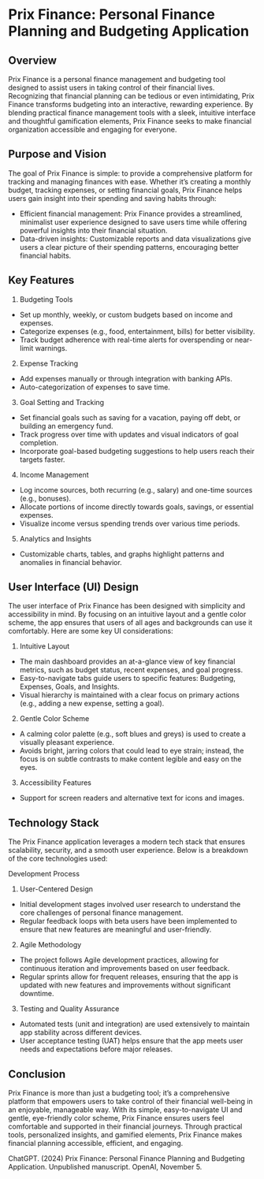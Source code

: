 # Prix Finance: Personal Finance Planning and Budgeting Application

## Overview
Prix Finance is a personal finance management and budgeting tool designed to assist users in taking control of their financial lives. Recognizing that financial planning can be tedious or even intimidating, Prix Finance transforms budgeting into an interactive, rewarding experience. By blending practical finance management tools with a sleek, intuitive interface and thoughtful gamification elements, Prix Finance seeks to make financial organization accessible and engaging for everyone.

## Purpose and Vision
The goal of Prix Finance is simple: to provide a comprehensive platform for tracking and managing finances with ease. Whether it’s creating a monthly budget, tracking expenses, or setting financial goals, Prix Finance helps users gain insight into their spending and saving habits through:

- Efficient financial management: Prix Finance provides a streamlined, minimalist user experience designed to save users time while offering powerful insights into their financial situation.
- Data-driven insights: Customizable reports and data visualizations give users a clear picture of their spending patterns, encouraging better financial habits.

## Key Features
1. Budgeting Tools
- Set up monthly, weekly, or custom budgets based on income and expenses.
- Categorize expenses (e.g., food, entertainment, bills) for better visibility.
- Track budget adherence with real-time alerts for overspending or near-limit warnings.
  
2. Expense Tracking
- Add expenses manually or through integration with banking APIs.
- Auto-categorization of expenses to save time.
  
3. Goal Setting and Tracking
- Set financial goals such as saving for a vacation, paying off debt, or building an emergency fund.
- Track progress over time with updates and visual indicators of goal completion.
- Incorporate goal-based budgeting suggestions to help users reach their targets faster.
  
4. Income Management
- Log income sources, both recurring (e.g., salary) and one-time sources (e.g., bonuses).
- Allocate portions of income directly towards goals, savings, or essential expenses.
- Visualize income versus spending trends over various time periods.
  
5. Analytics and Insights
- Customizable charts, tables, and graphs highlight patterns and anomalies in financial behavior.

## User Interface (UI) Design
The user interface of Prix Finance has been designed with simplicity and accessibility in mind. By focusing on an intuitive layout and a gentle color scheme, the app ensures that users of all ages and backgrounds can use it comfortably. Here are some key UI considerations:

1. Intuitive Layout
- The main dashboard provides an at-a-glance view of key financial metrics, such as budget status, recent expenses, and goal progress.
- Easy-to-navigate tabs guide users to specific features: Budgeting, Expenses, Goals, and Insights.
- Visual hierarchy is maintained with a clear focus on primary actions (e.g., adding a new expense, setting a goal).
  
2. Gentle Color Scheme
- A calming color palette (e.g., soft blues and greys) is used to create a visually pleasant experience.
- Avoids bright, jarring colors that could lead to eye strain; instead, the focus is on subtle contrasts to make content legible and easy on the eyes.

3. Accessibility Features
- Support for screen readers and alternative text for icons and images.

## Technology Stack
The Prix Finance application leverages a modern tech stack that ensures scalability, security, and a smooth user experience. Below is a breakdown of the core technologies used:

Development Process
1. User-Centered Design
- Initial development stages involved user research to understand the core challenges of personal finance management.
- Regular feedback loops with beta users have been implemented to ensure that new features are meaningful and user-friendly.

2. Agile Methodology
- The project follows Agile development practices, allowing for continuous iteration and improvements based on user feedback.
- Regular sprints allow for frequent releases, ensuring that the app is updated with new features and improvements without significant downtime.

3. Testing and Quality Assurance
- Automated tests (unit and integration) are used extensively to maintain app stability across different devices.
- User acceptance testing (UAT) helps ensure that the app meets user needs and expectations before major releases.

## Conclusion
Prix Finance is more than just a budgeting tool; it’s a comprehensive platform that empowers users to take control of their financial well-being in an enjoyable, manageable way. With its simple, easy-to-navigate UI and gentle, eye-friendly color scheme, Prix Finance ensures users feel comfortable and supported in their financial journeys. Through practical tools, personalized insights, and gamified elements, Prix Finance makes financial planning accessible, efficient, and engaging.


ChatGPT. (2024) Prix Finance: Personal Finance Planning and Budgeting Application. Unpublished manuscript. OpenAI, November 5.
